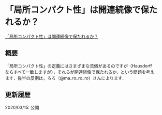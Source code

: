 # 「局所コンパクト性」は開連続像で保たれるか？

[「局所コンパクト性」は開連続像で保たれるか？](files/loccpt-20200315.pdf)

## 概要

「局所コンパクト性」の定義にはさまざまな流儀があるのですが（Hausdorff ならすべて一致しますが），それらが開連続像で保たれるか，という問題を考えます．後半の反例は，ろろ（@ma_ro_ro_ro）さんによります．

## 更新履歴

2020/03/15: 公開
